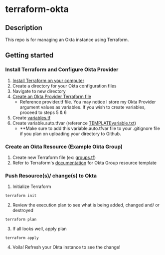 # terraform-okta

## Description
This repo is for managing an Okta instance using Terraform.

## Getting started

### Install Terraform and Configure Okta Provider
1. [Install Terraform on your computer](https://developer.hashicorp.com/terraform/tutorials/aws-get-started/install-cli)
2. Create a directory for your Okta configuration files 
3. Navigate to new directory
4. [Create an Okta Provider Terraform file](https://registry.terraform.io/providers/okta/okta/latest/docs)
    - Reference provider.tf file. You may notice I store my Okta Provider argument values as variables. If you wish to create variables, proceed to steps 5 & 6
5. Create [variables.tf](https://gitlab.com/tavern2/terraform-okta/-/blob/Cathy-Test/provider.tf) 
6. Create variable.auto.tfvar (reference [TEMPLATEvariable.txt](https://gitlab.com/tavern2/terraform-okta/-/blob/Cathy-Test/TEMPLATEvariable.txt))
    - **Make sure to add this variable.auto.tfvar file to your .gitignore file if you plan on uploading your directory to Github.

### Create an Okta Resource (Example Okta Group)
1. Create new Terraform file (ex: [groups.tf](https://gitlab.com/tavern2/terraform-okta/-/blob/Cathy-Test/groups.tf))
2. Refer to Terraform's [documentation](https://registry.terraform.io/providers/okta/okta/latest/docs/resources/group) for Okta Group resource template 

### Push Resource(s)/ change(s) to Okta
1. Initialize Terraform
```
terraform init
```
2. Review the execution plan to see what is being added, changed and/ or destroyed
```
terraform plan
```
3. If all looks well, apply plan
```
terraform apply
```
4. Voila! Refresh your Okta instance to see the change!

